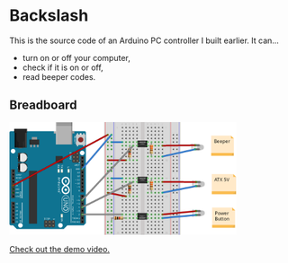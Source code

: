 # Backslash

This is the source code of an Arduino PC controller I built earlier. It can...

* turn on or off your computer,
* check if it is on or off,
* read beeper codes.

## Breadboard

<img src="https://github.com/pinting/Backslash/raw/master/sketch.png" width="80%">

<a href="https://www.youtube.com/watch?v=QB_unTMpJ0c">Check out the demo video.</a>